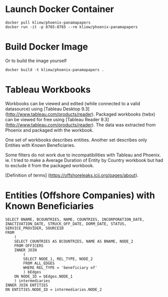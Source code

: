 # Launch Docker Container
```
docker pull kliew/phoenix-panamapapers
docker run -it -p 8765:8765 --rm kliew/phoenix-panamapapers
```

# Build Docker Image
Or to build the image yourself
```
docker build -t kliew/phoenix-panamapapers .
```

# Tableau Workbooks
Workbooks can be viewed and edited (while connected to a valid datasource) using [Tableau Desktop 9.3] (http://www.tableau.com/products/reader).
Packaged workbooks (twbx) can be viewed for free using [Tableau Reader 9.3] (http://www.tableau.com/products/reader). The data was extracted from Phoenix and packaged with the workbook.

One set of workbooks describes entities. Another set describes only Entities with Known Beneficiaries.

Some filters do not work due to incompatibilities with Tableau and Phoenix.
ie. I tried to make a Average Duration of Entity by Country workbook but had to exclude it from the packaged workbook.

[Definition of terms] (https://offshoreleaks.icij.org/pages/about).

# Entities (Offshore Companies) with Known Beneficiaries
```
SELECT BNAME, BCOUNTRIES, NAME, COUNTRIES, INCORPORATION_DATE, INACTIVATION_DATE, STRUCK_OFF_DATE, DORM_DATE, STATUS, SERVICE_PROVIDER, SOURCEID
FROM
	(
	SELECT COUNTRIES AS BCOUNTRIES, NAME AS BNAME, NODE_2
	FROM OFFICERS
	INNER JOIN
		(
		SELECT NODE_1, REL_TYPE, NODE_2
		FROM ALL_EDGES 
		WHERE REL_TYPE = 'beneficiary of'
		) bEdges
	ON NODE_ID = bEdges.NODE_1
	) intermediaries
INNER JOIN ENTITIES
ON ENTITIES.NODE_ID = intermediaries.NODE_2
```
